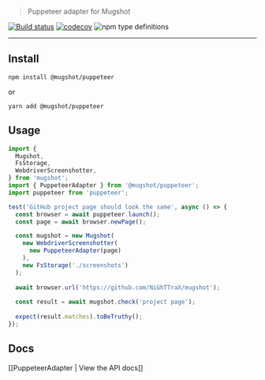 > Puppeteer adapter for Mugshot

[![Build status](https://github.com/NiGhTTraX/mugshot/actions/workflows/ci.yml/badge.svg)](https://github.com/NiGhTTraX/mugshot/actions/workflows/ci.yml)
[![codecov](https://codecov.io/gh/NiGhTTraX/mugshot/branch/master/graph/badge.svg)](https://codecov.io/gh/NiGhTTraX/mugshot)
![npm type definitions](https://img.shields.io/npm/types/@mugshot/puppeteer.svg)

----

## Install

```
npm install @mugshot/puppeteer
```
or
```
yarn add @mugshot/puppeteer
```

## Usage

```typescript
import {
  Mugshot,
  FsStorage,
  WebdriverScreenshotter,
} from 'mugshot';
import { PuppeteerAdapter } from '@mugshot/puppeteer';
import puppeteer from 'puppeteer';

test('GitHub project page should look the same', async () => {
  const browser = await puppeteer.launch();
  const page = await browser.newPage();

  const mugshot = new Mugshot(
    new WebdriverScreenshotter(
      new PuppeteerAdapter(page)
    ),
    new FsStorage('./screenshots')
  );
  
  await browser.url('https://github.com/NiGhTTraX/mugshot');
  
  const result = await mugshot.check('project page');
  
  expect(result.matches).toBeTruthy();
});
```

## Docs

[[PuppeteerAdapter | View the API docs]]
